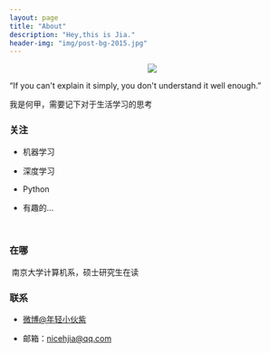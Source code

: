 ```yaml
---
layout: page
title: "About"
description: "Hey,this is Jia."
header-img: "img/post-bg-2015.jpg"
---
```


<center>
<p><img src="http://oryij6mqs.bkt.clouddn.com/blog/image/About/xiongji.jpg" align="center"></p>
</center>



“If you can't explain it simply, you don't understand it well enough.”

我是何甲，需要记下对于生活学习的思考



### 关注


- 机器学习

- 深度学习

- Python

- 有趣的...

  ​


### 在哪

​	南京大学计算机系，硕士研究生在读



### 联系

- [微博@年轻小伙紫](http://weibo.com/2274571252)

- 邮箱：nicehjia@qq.com








